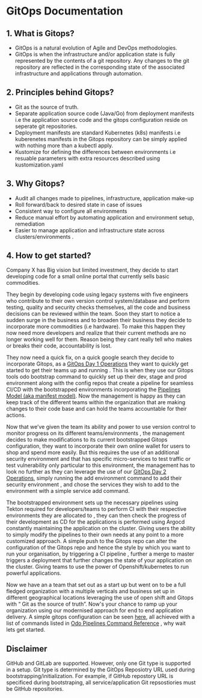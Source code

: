 # GitOps Documentation

## 1. What is Gitops?
* GitOps is a natural evolution of Agile and DevOps methodologies.
* GitOps is when the infrastructure and/or application state is fully represented by the contents of a git repository. Any changes to the git repository are reflected in the corresponding state of the associated infrastructure and applications through automation.

## 2. Principles behind Gitops?
* Git as the source of truth.
* Separate application source code (Java/Go) from deployment manifests i.e the application source code and the gitops configuration reside on seperate git repositories.
* Deployment manifests are standard Kubernetes (k8s) manifests i.e kuberenetes manifests in the Gitops repository can be simply applied with nothing more than a kubectl apply.
* Kustomize for defining the differences between environments i.e resuable parameters with extra resources described using kustomization.yaml

## 3. Why Gitops?
* Audit all changes made to pipelines, infrastructure, application make-up
* Roll forward/back to desired state in case of issues
* Consistent way to configure all environments
* Reduce manual effort by automating application and environment setup, remediation
* Easier to manage application and infrastructure state across clusters/environments
. 
## 4. How to get started?
Company X has Big vision but limited investment, they decide to start developing code for a small online portal that currently sells basic commodities.

They begin by developing code using legacy systems with five engineers who contribute to their own version control system/database and perform testing, quality and security checks themselves, all the code and business decisions can be reviewed within the team. Soon they start to notice a sudden surge in the business and to broaden their business they decide to incorporate more commodities (i.e hardware). To make this happen they now need more developers and realize that their current methods are no longer working well for them. Reason being they cant really tell who makes or breaks their code, accountability is lost.

They now need a quick fix, on a quick google search they decide to incorporate Gitops, as a [GitOps Day 1 Operations](journey/day1) they want to quickly get started to get their teams up and running . This is when they use our Gitops tools odo bootstrap command to quickly set up their dev, stage and prod environment along with the config repos that create a pipeline for seamless CI/CD with the bootstrapped environments incorporating the [Pipelines Model (aka manifest model)](model). Now the management is happy as they can keep track of the different teams within the organization that are making changes to  their code base and can hold the teams accountable for their actions.

Now that we’ve given the team its ability and power to use version control to monitor progress on its different teams/environments , the management decides to make modifications to its current bootstrapped Gitops configuration, they want to incorporate their own online wallet for users to shop and spend more easily. But this requires the use of an additional security environment and that has specific micro-services to test traffic or test vulnerability only particular to this environment, the management has to look no further as they can leverage the use of our [GitOps Day 2 Operations](journey/day2), simply running the add environment command to add their security environment , and chose the services they wish to add to the environment with a simple service add command.

The bootstrapped environment sets up the necessary pipelines using Tekton required for developers/teams to perform CI with their respective environments they are allocated to , they can then check the progress of their development as CD for the applications is performed using Argocd constantly maintaining the application on the cluster. Giving users the ability to simply modify the pipelines to their own needs at any point to a more customized approach. A simple push to the Gitops repo can alter the configuration of the Gitops repo and hence the style by which you want to run your organisation, by triggering a CI pipeline , further a merge to master triggers a deployment that further changes the state of your application on the cluster. Giving teams to use the power of Openshift/kubernetes to run powerful applications.

Now we have an a team that set out as a start up but went on to be a full fledged organization with a multiple verticals and business set up in different geographical locations leveraging the use of open shift and Gitops with “ Git as the source of truth”. Now's your chance to ramp up your organization using our modernised approach for end to end application delivery. A simple gitops configuration can be seen [here](https://github.com/ishitasequeira/gitops), all achieved with a list of commands listed in [Odo Pipelines Command Reference](commands) , why wait lets get started.

## Disclaimer
GitHub and GitLab are supported.  However, only one Git type is supported in a setup.  Git type is determined by the GitOps Reposiotry URL used during bootstrapping/initialization.  For example, if GitHub repostory URL is specificed during bootstraping, all service/application Git repsostiories must be GitHub repositories.
